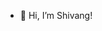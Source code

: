 - 👋 Hi, I’m Shivang!

<!---
shivang-16/shivang-16 is a ✨ special ✨ repository because its `README.md` (this file) appears on your GitHub profile.
You can click the Preview link to take a look at your changes.
--->
